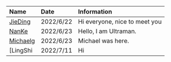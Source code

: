 | Name         | Date      |  Information                  |
|:-------------|:----------|:------------------------------|
| [JieDing]    | 2022/6/22 | Hi everyone, nice to meet you |
| [NanKe]      | 2022/6/23 | Hello, I am Ultraman.         |
| [Michaelg]   | 2022/6/23 | Michael was here.             |
| [LingShi	   | 2022/7/11 | Hi							   |
[jieding]: https://github.com/JieDing/
[NanKe]: https://github.com/VedaGao/
[Michaelg]: https://github.com/michaelg22/
